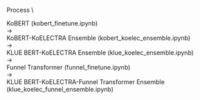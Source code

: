 Process \

KoBERT (kobert_finetune.ipynb) \
-> \
KoBERT-KoELECTRA Ensemble (kobert_koelec_ensemble.ipynb) \
-> \
KLUE BERT-KoELECTRA Ensemble (klue_koelec_ensemble.ipynb) \
-> \
Funnel Transformer (funnel_finetune.ipynb) \
-> \
KLUE BERT-KoELECTRA-Funnel Transformer Ensemble (klue_koelec_funnel_ensemble.ipynb)
